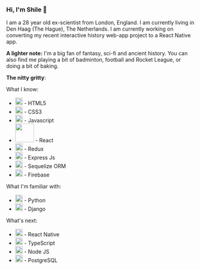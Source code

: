 ### Hi, I'm Shile 👋

I am a 28 year old ex-scientist from London, England. I am currently living in Den Haag (The Hague), The Netherlands. I am currently working on converting my recent interactive history web-app project to a React Native app.

**A lighter note:**
I'm a big fan of fantasy, sci-fi and ancient history. You can also find me playing a bit of badminton, football and Rocket League, or doing a bit of baking.


**The nitty gritty**:

What I know:
 - <img src="https://simpleicons.org/icons/html5.svg" width="20" height="20"/> - HTML5
 - <img src="https://simpleicons.org/icons/css3.svg" width="20" height="20"/> - CSS3
 - <img src="https://simpleicons.org/icons/javascript.svg" width="20" height="20"/> - Javascript
 - <img src="https://cdn-icons-png.flaticon.com/512/1183/1183621.png" width="50" height="50"/> - React
  - <img src="https://simpleicons.org/icons/redux.svg" width="20" height="20"/> - Redux
 - <img src="https://simpleicons.org/icons/express.svg" width="20" height="20"/> - Express Js
 - <img src="https://simpleicons.org/icons/sequelize.svg" width="20" height="20"/> - Sequelize ORM
  - <img src="https://simpleicons.org/icons/firebase.svg" width="20" height="20"/> - Firebase 
  
  What I'm familiar with:
   - <img src="https://simpleicons.org/icons/python.svg" width="20" height="20"/> - Python
   - <img src="https://simpleicons.org/icons/django.svg" width="20" height="20"/> - Django

 What's next:
 -  <img src="https://simpleicons.org/icons/react.svg" class="test" width="20" height="20"/>  - React Native
 -  <img src="https://simpleicons.org/icons/typescript.svg" width="20" height="20"/>  - TypeScript
 -  <img src="https://simpleicons.org/icons/nodedotjs.svg" width="20" height="20"/> - Node JS
 -  <img src="https://simpleicons.org/icons/postgresql.svg" width="20" height="20"/> - PostgreSQL
 
<!--
**arkhamz/arkhamz** is a ✨ _special_ ✨ repository because its `README.md` (this file) appears on your GitHub profile.

Here are some ideas to get you started:

- 🔭 I’m currently working on ...
- 🌱 I’m currently learning ...
- 👯 I’m looking to collaborate on ...
- 🤔 I’m looking for help with ...
- 💬 Ask me about ...
- 📫 How to reach me: ...
- ⚡ Fun fact: ...
-->


